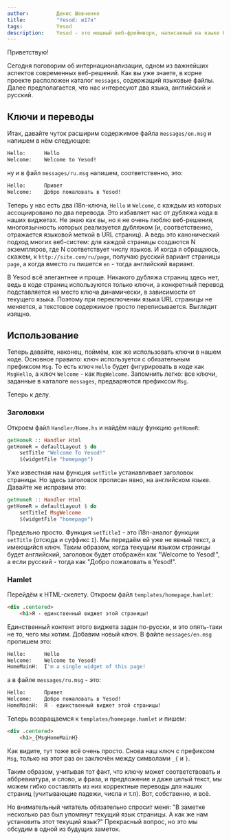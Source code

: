 ```yaml
---
author:         Денис Шевченко
title:          "Yesod: и17я"
tags:           Yesod
description:    Yesod - это мощный веб-фреймворк, написанный на языке Haskell. Сегодня чуть подробнее поговорим об интернационализации.
---
```


Приветствую!

Сегодня поговорим об интернационализации, одном из важнейших аспектов современных веб-решений. Как вы уже знаете, в корне проекте расположен каталог `messages`, содержащий языковые файлы. Далее предполагается, что нас интересуют два языка, английский и русский.

## Ключи и переводы

Итак, давайте чуток расширим содержимое файла `messages/en.msg` и напишем в нём следующее:

```bash
Hello:      Hello
Welcome:    Welcome to Yesod!
```

ну и в файл `messages/ru.msg` напишем, соответственно, это:

```bash
Hello:      Привет
Welcome:    Добро пожаловать в Yesod!
```

Теперь у нас есть два i18n-ключа, `Hello` и `Welcome`, с каждым из которых ассоциировано по два перевода. Это избавляет нас от дубляжа кода в наших виджетах. Не знаю как вы, но я не очень люблю веб-решения, многоязычность которых реализуется дубляжом (и, соответственно, отражается языковой меткой в URL страниц). А ведь это канонический подход многих веб-систем: для каждой страницы создаются N экземпляров, где N соответствует числу языков. И когда я обращаюсь, скажем, к `http://site.com/ru/page`, получаю русский вариант страницы `page`, а когда вместо `ru` пишется `en` - тогда английский вариант.

В Yesod всё элегантнее и проще. Никакого дубляжа страниц здесь нет, ведь в коде страниц используются только ключи, а конкретный перевод подставляется на место ключа динамически, в зависимости от текущего языка. Поэтому при переключении языка URL страницы не меняется, а текстовое содержимое просто переписывается. Выглядит изящно.

## Использование

Теперь давайте, наконец, поймём, как же использовать ключи в нашем коде. Основное правило: ключ используется с обязательным префиксом `Msg`. То есть ключ `Hello` будет фигурировать в коде как `MsgHello`, а ключ `Welcome` - как `MsgWelcome`. Запомнить легко: все ключи, заданные в каталоге `messages`, предваряются префиксом `Msg`.

Теперь к делу.

### Заголовки

Откроем файл `Handler/Home.hs` и найдём нашу функцию `getHomeR`:

```haskell
getHomeR :: Handler Html
getHomeR = defaultLayout $ do
    setTitle "Welcome To Yesod!"
    $(widgetFile "homepage")
```

Уже известная нам функция `setTitle` устанавливает заголовок страницы. Но здесь заголовок прописан явно, на английском языке. Давайте же исправим это:

```haskell
getHomeR :: Handler Html
getHomeR = defaultLayout $ do
    setTitleI MsgWelcome
    $(widgetFile "homepage")
```

Предельно просто. Функция `setTitleI` - это i18n-аналог функции `setTitle` (отсюда и суффикс `I`). Мы передаём ей уже не явный текст, а имеющийся ключ. Таким образом, когда текущим языком страницы будет английский, заголовок будет отображён как "Welcome to Yesod!", а если русский - тогда как "Добро пожаловать в Yesod!".

### Hamlet

Перейдём к HTML-скелету. Откроем файл `templates/homepage.hamlet`:

```html
<div .centered>
    <h1>Я - единственный виджет этой страницы!
```

Единственный контент этого виджета задан по-русски, и это опять-таки не то, чего мы хотим. Добавим новый ключ. В файле `messages/en.msg` пропишем это:

```bash
Hello:      Hello
Welcome:    Welcome to Yesod!
HomeMainH:  I'm a single widget of this page!
```

а в файле `messages/ru.msg` - это:

```bash
Hello:      Привет
Welcome:    Добро пожаловать в Yesod!
HomeMainH:  Я - единственный виджет этой страницы!
```

Теперь возвращаемся к `templates/homepage.hamlet` и пишем:

```html
<div .centered>
    <h1>_{MsgHomeMainH}
```

Как видите, тут тоже всё очень просто. Снова наш ключ с префиксом `Msg`, только на этот раз он заключён между символами `_{` и `}`.

Таким образом, учитывая тот факт, что ключу может соответствовать и аббревиатура, и слово, и фраза, и предложение и даже целый текст, мы можем гибко составлять из них корректные переводы для наших страниц (учитывающие падежи, числа и т.п). Вот, собственно, и всё.

Но внимательный читатель обязательно спросит меня: "В заметке несколько раз был упомянут текущий язык страницы. А как же нам установить этот текущий язык?" Прекрасный вопрос, но это мы обсудим в одной из будущих заметок.
